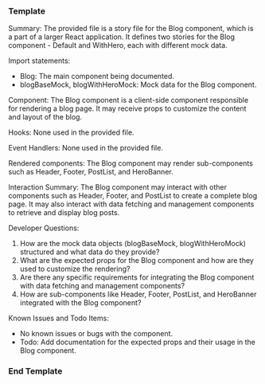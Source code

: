 ### Template ###
Summary:
The provided file is a story file for the Blog component, which is a part of a larger React application. It defines two stories for the Blog component - Default and WithHero, each with different mock data.

Import statements:
- Blog: The main component being documented.
- blogBaseMock, blogWithHeroMock: Mock data for the Blog component.

Component:
The Blog component is a client-side component responsible for rendering a blog page. It may receive props to customize the content and layout of the blog.

Hooks:
None used in the provided file.

Event Handlers:
None used in the provided file.

Rendered components:
The Blog component may render sub-components such as Header, Footer, PostList, and HeroBanner.

Interaction Summary:
The Blog component may interact with other components such as Header, Footer, and PostList to create a complete blog page. It may also interact with data fetching and management components to retrieve and display blog posts.

Developer Questions:
1. How are the mock data objects (blogBaseMock, blogWithHeroMock) structured and what data do they provide?
2. What are the expected props for the Blog component and how are they used to customize the rendering?
3. Are there any specific requirements for integrating the Blog component with data fetching and management components?
4. How are sub-components like Header, Footer, PostList, and HeroBanner integrated with the Blog component?

Known Issues and Todo Items:
- No known issues or bugs with the component.
- Todo: Add documentation for the expected props and their usage in the Blog component.

### End Template ###